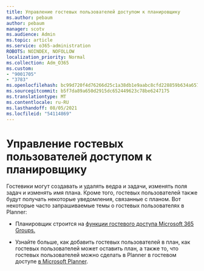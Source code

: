 ```yaml
---
title: Управление гостевых пользователей доступом к планировщику
ms.author: pebaum
author: pebaum
manager: scotv
ms.audience: Admin
ms.topic: article
ms.service: o365-administration
ROBOTS: NOINDEX, NOFOLLOW
localization_priority: Normal
ms.collection: Adm_O365
ms.custom:
- "9001705"
- "3783"
ms.openlocfilehash: bc99d720f4d76266d25c1a38db1e9aabc8cfd228859b634a657230ac9cde2d89
ms.sourcegitcommit: b5f7da89a650d2915dc652449623c78be6247175
ms.translationtype: MT
ms.contentlocale: ru-RU
ms.lasthandoff: 08/05/2021
ms.locfileid: "54114869"
---
```

# <a name="manage-guest-user-access-to-planner"></a>Управление гостевых пользователей доступом к планировщику

Гостевики могут создавать и удалять ведра и задачи, изменять поля задач и изменять имя плана. Кроме того, гостевых пользователей также будут получать некоторые уведомления, связанные с планом. Вот некоторые часто запрашиваемые темы о гостевых пользователях в Planner:

- Планировщик строится на [функции гостевого доступа Microsoft 365 Groups.](https://support.office.com/article/Adding-guests-to-Office-365-Groups-bfc7a840-868f-4fd6-a390-f347bf51aff6) 

- Узнайте больше, как добавить гостевых пользователей в план, как гостевых пользователей может оставить план, а также то, что гостевых пользователей можно сделать в Planner в гостевом доступе [в Microsoft Planner](https://support.office.com/article/Guest-access-in-Microsoft-Planner-cc5d7f96-dced-4da4-ab62-08c72d9759c6).
